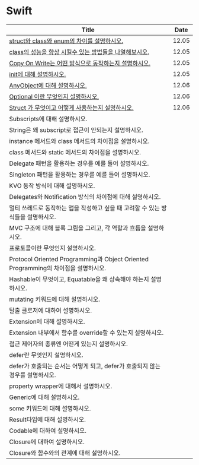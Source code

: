 # Swift

| Title                                                                                                      | Date  |
| ---------------------------------------------------------------------------------------------------------- | ----- |
| [struct와 class와 enum의 차이를 설명하시오.](https://github.com/hogumachu/TIL/blob/main/Swift/Struct_Class_Enum.md)   | 12.05 |
| [class의 성능을 향상 시킬수 있는 방법들을 나열해보시오.](https://github.com/hogumachu/TIL/blob/main/Swift/Class_Performance.md) | 12.05 |
| [Copy On Write는 어떤 방식으로 동작하는지 설명하시오.](https://github.com/hogumachu/TIL/blob/main/Swift/Copy-on-Write.md)   | 12.05 |
| [init에 대해 설명하시오.](https://github.com/hogumachu/TIL/blob/main/Swift/Initialization.md)                      | 12.05 |
| [AnyObject에 대해 설명하시오.](https://github.com/hogumachu/TIL/blob/main/Swift/AnyObject.md)                     | 12.06 |
| [Optional 이란 무엇인지 설명하시오.](https://github.com/hogumachu/TIL/blob/main/Swift/Optional.md)                    | 12.06 |
| [Struct 가 무엇이고 어떻게 사용하는지 설명하시오.](https://github.com/hogumachu/TIL/blob/main/Swift/Struct.md)               | 12.06 |
| Subscripts에 대해 설명하시오.                                                                                      |       |
| String은 왜 subscript로 접근이 안되는지 설명하시오.                                                                       |       |
| instance 메서드와 class 메서드의 차이점을 설명하시오.                                                                       |       |
| class 메서드와 static 메서드의 차이점을 설명하시오.                                                                         |       |
| Delegate 패턴을 활용하는 경우를 예를 들어 설명하시오.                                                                         |       |
| Singleton 패턴을 활용하는 경우를 예를 들어 설명하시오.                                                                        |       |
| KVO 동작 방식에 대해 설명하시오.                                                                                       |       |
| Delegates와 Notification 방식의 차이점에 대해 설명하시오.                                                                 |       |
| 멀티 쓰레드로 동작하는 앱을 작성하고 싶을 때 고려할 수 있는 방식들을 설명하시오.                                                             |       |
| MVC 구조에 대해 블록 그림을 그리고, 각 역할과 흐름을 설명하시오.                                                                    |       |
| 프로토콜이란 무엇인지 설명하시오.                                                                                         |       |
| Protocol Oriented Programming과 Object Oriented Programming의 차이점을 설명하시오.                                    |       |
| Hashable이 무엇이고, Equatable을 왜 상속해야 하는지 설명하시오.                                                               |       |
| mutating 키워드에 대해 설명하시오.                                                                                    |       |
| 탈출 클로저에 대하여 설명하시오.                                                                                         |       |
| Extension에 대해 설명하시오.                                                                                       |       |
| Extension 내부에서 함수를 override할 수 있는지 설명하시오.                                                                  |       |
| 접근 제어자의 종류엔 어떤게 있는지 설명하시오.                                                                                 |       |
| defer란 무엇인지 설명하시오.                                                                                         |       |
| defer가 호출되는 순서는 어떻게 되고, defer가 호출되지 않는 경우를 설명하시오.                                                          |       |
| property wrapper에 대해서 설명하시오.                                                                               |       |
| Generic에 대해 설명하시오.                                                                                         |       |
| some 키워드에 대해 설명하시오.                                                                                        |       |
| Result타입에 대해 설명하시오.                                                                                        |       |
| Codable에 대하여 설명하시오.                                                                                        |       |
| Closure에 대하여 설명하시오.                                                                                        |       |
| Closure와 함수와의 관계에 대해 설명하시오.                                                                                |       |
